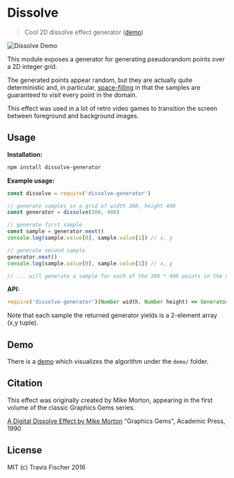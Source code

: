 # Dissolve

> Cool 2D dissolve effect generator ([demo](https://transitive-bullshit.github.io/dissolve-generator/demo))

![Dissolve Demo](https://raw.github.com/transitive-bullshit/dissolve-generator/master/demo/demo.gif)

This module exposes a generator for generating pseudorandom points over a 2D integer grid.

The generated points appear random, but they are actually quite deterministic and, in particular, [space-filling](https://www.wikiwand.com/en/Space-filling_curve) in that the samples are guaranteed to *visit* every point in the domain.

This effect was used in a lot of retro video games to transition the screen between foreground and background images.

## Usage

**Installation:**
```bash
npm install dissolve-generator
```

**Example usage:**

```javascript
const dissolve = require('dissolve-generator')

// generate samples in a grid of width 300, height 400
const generator = dissolve(300, 400)

// generate first sample
const sample = generator.next()
console.log(sample.value[0], sample.value[1]) // x, y

// generate second sample
generator.next()
console.log(sample.value[0], sample.value[1]) // x, y

// ... will generate a sample for each of the 300 * 400 points in the domain
```

**API:**
```javascript
require('dissolve-generator')(Number width, Number height) => Generator<Tuple<Number x, Number y>>
```

Note that each sample the returned generator yields is a 2-element array (x,y tuple).

## Demo

There is a [demo](https://transitive-bullshit.github.io/dissolve-generator/demo) which visualizes the algorithm under the `demo/` folder.

## Citation

This effect was originally created by Mike Morton, appearing in the first volume of the classic Graphics Gems series.

[A Digital Dissolve Effect by Mike Morton](http://dl.acm.org/citation.cfm?id=90821)
"Graphics Gems", Academic Press, 1990

## License

MIT (c) Travis Fischer 2016
